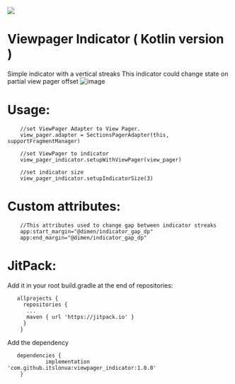 [![](https://jitpack.io/v/itslonua/viewpager_indicator.svg)](https://jitpack.io/#itslonua/viewpager_indicator)
# Viewpager Indicator ( Kotlin version )
Simple indicator with a vertical streaks
This indicator could change state on partial view pager offset
![image](https://user-images.githubusercontent.com/10744009/57377926-4a842a80-71ac-11e9-8016-693288223840.png)

# Usage:
        //set ViewPager Adapter to View Pager.
        view_pager.adapter = SectionsPagerAdapter(this, supportFragmentManager)

        //set ViewPager to indicator
        view_pager_indicator.setupWithViewPager(view_pager)

        //set indicator size
        view_pager_indicator.setupIndicatorSize(3)
        
# Custom attributes:
        //This attributes used to change gap between indicator streaks
        app:start_margin="@dimen/indicator_gap_dp"
        app:end_margin="@dimen/indicator_gap_dp"

# JitPack:
Add it in your root build.gradle at the end of repositories:
       
       allprojects {
         repositories {
          ...
          maven { url 'https://jitpack.io' }
         }
        }
        
Add the dependency

       dependencies {
                implementation 'com.github.itslonua:viewpager_indicator:1.0.0'
        }
